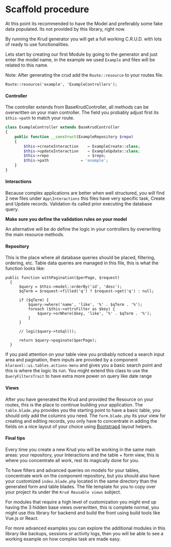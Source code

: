 # Scaffold procedure

At this point its recommended to have the Model and preferably some fake data populated. Its not provided by this
library, right now.

By running the Krud generator you will get a full working C.R.U.D. with lots of ready to use functionalities.

Lets start by creating our first Module by going to the generator and just enter the model name, in the example we used `Example` and files will be related to this name.

Note: After generating the crud add the `Route::resource` to your routes file.

```
Route::resource('example', 'ExampleControllers');
```

#### Controller

The controller extends from BaseKrudController, all methods can be overwritten on your main controller.
The field you probably adjust first its `$this->path` to match your route.

```php
class ExampleController extends BaseKrudController
{
    public function __construct(ExampleRepository $repo)
    {
        $this->createInteraction    = ExampleCreate::class;
        $this->updateInteraction    = ExampleUpdate::class;
        $this->repo                 = $repo;
        $this->path              = 'example';
    }
}
```

#### Interactions

Because complex applications are better when well structured, you will find 2 new files under `App\Interactions`
this files have very specific task, Create and Update records. Validation its called prior executing the database query.

**Make sure you define the validation rules on your model**

An alternative will be do define the logic in your controllers by overwriting the main resource methods.

#### Repository

This is the place where all database queries should be placed, filtering, ordering, etc. Table data queries are managed
in this file, this is what the function looks like:

```
public function withPagination($perPage, $request)
  {
      $query = $this->model::orderBy('id', 'desc');
      $qTerm = $request->filled('q') ? $request->get('q') : null;

      if ($qTerm) {
          $query->where('name', 'like', '%' . $qTerm . '%');
          foreach ($this->attrsFilter as $key) {
              $query->orWhere($key, 'like', '%' . $qTerm . '%');
          }
      }

      // logi($query->toSql());

      return $query->paginate($perPage);
  }
```

If you paid attention on your table view you probably noticed a search input area and pagination, them inputs are provided by a component `klaravel::ui.tables.actions-menu` and gives you a basic search point and this is where the logic its run.
You might extend this class to use the `QueryFiltersTrait` to have extra more power on query like date range

#### Views

After you have generated the Krud and provided the Resource on your routes, this is the place to continue building your application.
The `table.blade.php` provides you the starting point to have a basic table, you should only add the columns you need.
The `form.blade.php` its your view for creating and editing records, you only have to concentrate in adding the fields
on a nice layout of your choice using [Bootstrap4](https://getbootstrap.com/docs/4.0/layout/overview/) layout helpers.


#### Final tips

Every time you create a new Krud you will be working in the same main areas: your repository, your Interactions and the table + form view, this is where you concentrate all work, rest its magically done for you.

To have filters and advanced queries on models for your tables, concentrate work on the component repository, but you should also have your customized `index.blade.php` located in the same directory than the generated form and table blades. The file template for you to copy over your project its under the `Krud Reusable views` subject.

For modules that require a high level of customization you might end up having the 3 hidden base views overwritten, this is complete normal, you might use this library for backend and build the front using build tools like Vue.js or React.

For more advanced examples you can explore the additional modules in this library like backups, sessions or activity logs, then you will be able to see a working example on how complex task are made easy.
